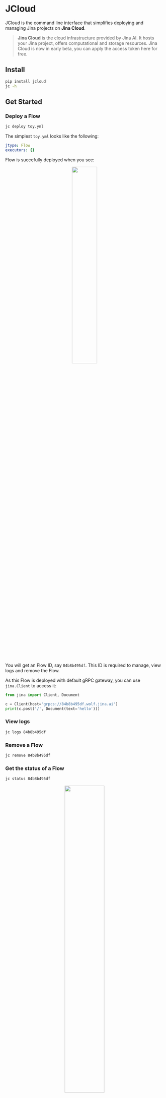 # JCloud


JCloud is the command line interface that simplifies deploying and managing Jina projects on **Jina Cloud**.

> **Jina Cloud** is the cloud infrastructure provided by Jina AI. It hosts your Jina project, offers computational and storage resources. Jina Cloud is now in early beta, you can apply the access token here for free.


## Install

```bash
pip install jcloud
jc -h
```

## Get Started


### Deploy a Flow

```bash
jc deploy toy.yml
```

The simplest `toy.yml` looks like the following:

```yaml
jtype: Flow
executors: {}
```

Flow is succefully deployed when you see:

<p align="center">
<a href="https://jcloud.jina.ai"><img src="https://github.com/jina-ai/jcloud/blob/main/.github/README-img/deploy.svg?raw=true" width="40%"></a>
</p>

You will get an Flow ID, say `84b8b495df`. This ID is required to manage, view logs and remove the Flow.

As this Flow is deployed with default gRPC gateway, you can use `jina.Client` to access it:

```python
from jina import Client, Document

c = Client(host='grpcs://84b8b495df.wolf.jina.ai')
print(c.post('/', Document(text='hello')))
```



### View logs

```bash
jc logs 84b8b495df
```

### Remove a Flow

```bash
jc remove 84b8b495df
```

### Get the status of a Flow

```bash
jc status 84b8b495df
```

<p align="center">
<a href="https://jcloud.jina.ai"><img src="https://github.com/jina-ai/jcloud/blob/main/.github/README-img/status.svg?raw=true" width="50%"></a>
</p>


### List all Flows on the cloud

```bash
jc list
```


